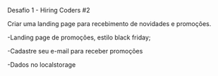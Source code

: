 Desafio 1 - Hiring Coders #2

Criar uma landing page para recebimento de novidades e promoções.

-Landing page de promoções, estilo black friday;

-Cadastre seu e-mail para receber promoções

-Dados no localstorage
